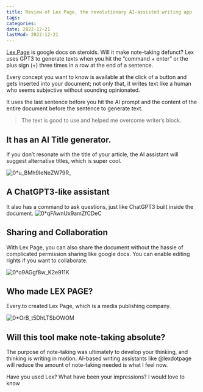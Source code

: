 ```yaml
---
title: Review of Lex Page, the revolutionary AI-assisted writing app
tags:
categories:
date: 2022-12-21
lastMod: 2022-12-21
---
```

[Lex.Page](https://lex.page/) is google docs on steroids. Will it make note-taking defunct? Lex uses GPT3 to generate texts when you hit the “command + enter” or the plus sign (+) three times in a row at the end of a sentence.

Every concept you want to know is available at the click of a button and gets inserted into your document; not only that, it writes text like a human who seems subjective without sounding opinionated.

It uses the last sentence before you hit the AI prompt and the content of the entire document before the sentence to generate text.

> The text is good to use and helped me overcome writer’s block.

## It has an AI Title generator.

If you don’t resonate with the title of your article, the AI assistant will suggest alternative titles, which is super cool.

![0*u_BMh9IeNeZW79R_](https://mataroa.blog/images/0489a2b4.png)

## A ChatGPT3-like assistant
It also has a command to ask questions, just like ChatGPT3 built inside the document.
![0*qFAwnUx9amZfCDeC](https://mataroa.blog/images/46d4df8c.png)

## Sharing and Collaboration
With Lex Page, you can also share the document without the hassle of complicated permission sharing like google docs. You can enable editing rights if you want to collaborate.

![0*o9AGgf8w_K2e911K](https://mataroa.blog/images/614df9b0.png)

## Who made LEX PAGE?
Every.to created Lex Page, which is a media publishing company.

![0*OrB_t5DhLTSbOWOM](https://mataroa.blog/images/aa4adc65.png)

## Will this tool make note-taking absolute?

The purpose of note-taking was ultimately to develop your thinking, and thinking is writing in motion. AI-based writing assistants like @lexdotpage will reduce the amount of note-taking needed is what I feel now.

Have you used Lex? What have been your impressions? I would love to know
